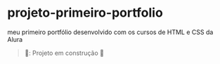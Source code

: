 # projeto-primeiro-portfolio
meu primeiro portfólio desenvolvido com os cursos de HTML e CSS da Alura

> 🚧: Projeto em construção 🚧

